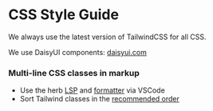 # CSS Style Guide

We always use the latest version of TailwindCSS for all CSS.

We use DaisyUI components: [daisyui.com](https://daisyui.com/components/)

### Multi-line CSS classes in markup

- Use the herb [LSP](https://herb-tools.dev/projects/language-server) and [formatter](https://herb-tools.dev/projects/formatter) via VSCode
- Sort Tailwind classes in the [recommended order](https://tailwindcss.com/blog/automatic-class-sorting-with-prettier#how-classes-are-sorted)
